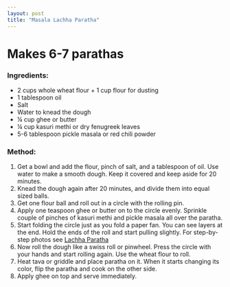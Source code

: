 ```yaml
---
layout: post
title: "Masala Lachha Paratha"
---
```



# Makes 6-7 parathas

### Ingredients: 
* 2 cups whole wheat flour + 1 cup flour for dusting
* 1 tablespoon oil 
* Salt 
* Water to knead the dough
* ¼ cup ghee or butter
* ¼ cup kasuri methi or dry fenugreek leaves
* 5-6 tablespoon pickle masala or red chili powder

### Method:
1. Get a bowl and add the flour, pinch of salt, and a tablespoon of oil. Use water to make a smooth dough. Keep it covered and keep aside for 20 minutes. 
2. Knead the dough again after 20 minutes, and divide them into equal sized balls. 
3. Get one flour ball and roll out in a circle with the rolling pin. 
4. Apply one teaspoon  ghee or butter on to the circle evenly. Sprinkle couple of pinches of kasuri methi and pickle masala all over the paratha. 
5. Start folding the circle just as you fold a paper fan. You can see layers at the end. Hold the ends of the roll and start pulling slightly. For step-by-step photos see [Lachha Paratha](/recipes/lachha-paratha)
6. Now roll the dough like a swiss roll or pinwheel. Press the circle with your hands and start rolling again. Use the wheat flour to roll.
7. Heat tava or griddle and place paratha on it. When it starts changing its color, flip the paratha and cook on the other side.
8. Apply ghee on top and serve immediately.